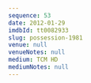 ```yaml
---
sequence: 53
date: 2012-01-29
imdbId: tt0082933
slug: possession-1981
venue: null
venueNotes: null
medium: TCM HD
mediumNotes: null
---
```

